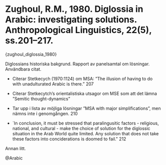 # Zughoul, R.M., 1980. Diglossia in Arabic: investigating solutions.  Anthropological Linguistics, 22(5), ss.201–217.
{zughoul_diglossia_1980}

Diglossians historiska bakgrund. Rapport av panelsamtal om lösningar. Användbara citat.

- Citerar Stetkecych (1970:1124) om MSA: ”The illusion of having to do with unadulturated Arabic is there.” 207

- Citerar Stetkecytch’s orientalistiska utsagor om MSE som att det lämna ”Semitic thought-dynamics”

- Tar upp i lista av möjliga lösningar ”MSA with major simplifications”, men nämns inte i genomgången. 210

- `In conclusion, it must be stressed that paralingusitic factors - religious, national, and cultural - make the choice of solution for the diglossic situation in the Arab World quite limited. Any solution that does not take these factors into conciderations is doomed to fail." 212

Annan litt.

@Arabic
